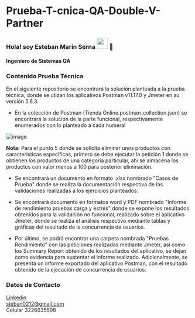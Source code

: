 # Prueba-T-cnica-QA-Double-V-Partner

<h3>Hola! soy Esteban Marin Serna <img src="https://raw.githubusercontent.com/iampavangandhi/iampavangandhi/master/gifs/Hi.gif" width="30px"> 🚀</h3>
<h4>Ingeniero de Sistemas QA</h4>

### Contenido Prueba Técnica

En el siguiente repositorio se encontrará la solución planteada a la prueba técnica, donde se utizan los aplicativos Postman v11.17.0 y Jmeter en su versión 5.6.3.

- En la colección de Postman (Tienda Online.postman_collection.json) se encontrará la solución de la parte funcional, respectivamente enumerados con lo planteado a cada numeral

![image](https://github.com/user-attachments/assets/4a5a5c0c-c523-4741-a95c-3c49b3148338)

<b>Nota:</b> Para el punto 5 donde se solicita eliminar unos productos con caracteristicas especificas, primero se debe ejecutar la petición 1 donde se obtienen los productos de una categoria particular, ahí se almacena los productos con valor menos a 100 para posterior eliminación.

- Se encontrará un documento en formato .xlsx nombrado "Casos de Prueba" donde se realiza la documentación respectiva de las validaciones realizadas a los ejercicios planteados.
  
- Se encontrará documento en formatos word y PDF nombrado "Informe de rendimiento pruebas carga y estrés" donde se expone los resultados obtenidos para la validación no funcional, realizado sobre el aplicativo Jmeter, donde se realiza el análisis respectivo mediante tablas y gráficas del resultado de la concurrencia de usuarios.
  
- Por último, se podrá encontrar una carpeta nombrada "Pruebas Rendimiento" con las peticiones realizadas mediante Jmeter, así como los Summary Report obtenido de los resultados del aplicativo, se dejan como evidencia para sustentar el informe realizado. Adicionalmente, se presenta un informe exportado del aplicativo Postman, con el resultado obtenido de la ejecución de concurrencia de usuarios. 


### Datos de Contacto

<a href="https://www.linkedin.com/in/gehan-esteban-marin-serna-b85392159">Linkedin</a><br>
<a>steban0212@gmail.com</a><br>
<a>Celular 3226635598</a>

